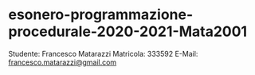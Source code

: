 # esonero-programmazione-procedurale-2020-2021-Mata2001

Studente: Francesco Matarazzi
Matricola: 333592
E-Mail: francesco.matarazzi@gmail.com
